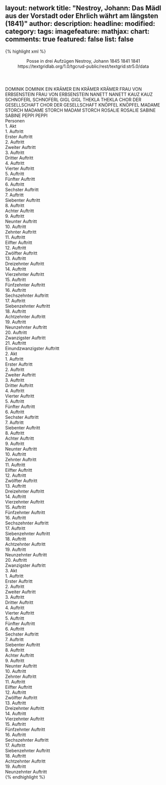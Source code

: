 layout: network
title: "Nestroy, Johann: Das Mädl aus der Vorstadt oder Ehrlich währt am längsten (1841)"
author:
description:
headline:
modified:
category:
tags:
imagefeature:
mathjax:
chart:
comments: true
featured: false
list: false
---
{% highlight xml %}
<?xml-model href="https://raw.githubusercontent.com/DLiNa/project/master/rules/lina.rnc"?><?xml-model href="https://raw.githubusercontent.com/DLiNa/project/master/rules/lina.sch"?>
<play xmlns="http://lina.digital">
  <header>
    <title>Das Mädl aus der Vorstadt oder Ehrlich währt am längsten</title>
    <subtitle>Posse in drei Aufzügen</subtitle>
    <genretitle/>
    <author>Nestroy, Johann</author>
    <date type="print" when="1845">1845</date>
    <date type="premiere" when="1841">1841</date>
    <date type="written" when="1841">1841</date>
    <source>https://textgridlab.org/1.0/tgcrud-public/rest/textgrid:str5.0/data</source>
  </header>
  <personae>
    <character>
      <name>DOMINIK</name>
      <alias xml:id="dominik">
        <name>DOMINIK</name>
      </alias>
    </character>
    <character>
      <name>EIN KRÄMER</name>
      <alias xml:id="ein_krämer">
        <name>EIN KRÄMER</name>
      </alias>
      <alias xml:id="krämer">
        <name>KRÄMER</name>
      </alias>
    </character>
    <character>
      <name>FRAU VON ERBSENSTEIN</name>
      <alias xml:id="frau_von_erbsenstein">
        <name>FRAU VON ERBSENSTEIN</name>
      </alias>
    </character>
    <character>
      <name>NANETT</name>
      <alias xml:id="nanett">
        <name>NANETT</name>
      </alias>
    </character>
    <character>
      <name>KAUZ</name>
      <alias xml:id="kauz">
        <name>KAUZ</name>
      </alias>
    </character>
    <character>
      <name>SCHNOFERL</name>
      <alias xml:id="schnoferl">
        <name>SCHNOFERL</name>
      </alias>
    </character>
    <character>
      <name>GIGL</name>
      <alias xml:id="gigl">
        <name>GIGL</name>
      </alias>
    </character>
    <character>
      <name>THEKLA</name>
      <alias xml:id="thekla">
        <name>THEKLA</name>
      </alias>
    </character>
    <character>
      <name>CHOR DER GESELLSCHAFT</name>
      <alias xml:id="chor_der_gesellschaft">
        <name>CHOR DER GESELLSCHAFT</name>
      </alias>
    </character>
    <character>
      <name>KNÖPFEL</name>
      <alias xml:id="knöpfel">
        <name>KNÖPFEL</name>
      </alias>
    </character>
    <character>
      <name>MADAME STORCH</name>
      <alias xml:id="madame_storch">
        <name>MADAME STORCH</name>
      </alias>
      <alias xml:id="madam_storch">
        <name>MADAM STORCH</name>
      </alias>
    </character>
    <character>
      <name>ROSALIE</name>
      <alias xml:id="rosalie">
        <name>ROSALIE</name>
      </alias>
    </character>
    <character>
      <name>SABINE</name>
      <alias xml:id="sabine">
        <name>SABINE</name>
      </alias>
    </character>
    <character>
      <name>PEPPI</name>
      <alias xml:id="peppi">
        <name>PEPPI</name>
      </alias>
    </character>
  </personae>
  <text>
    <div>
      <head>Personen</head>
    </div>
    <div>
      <head>1. Akt</head>
      <div>
        <head>1. Auftritt</head>
        <div>
          <head>Erster Auftritt</head>
          <sp who="#dominik">
            <amount n="4" unit="speech_acts"/>
            <amount n="66" unit="words"/>
            <amount n="3" unit="lines"/>
            <amount n="390" unit="chars"/>
          </sp>
          <sp who="#dominik #ein_krämer">
            <amount n="2" unit="speech_acts"/>
            <amount n="10" unit="words"/>
            <amount n="2" unit="lines"/>
            <amount n="53" unit="chars"/>
          </sp>
          <sp who="#ein_krämer">
            <amount n="1" unit="speech_acts"/>
            <amount n="16" unit="words"/>
            <amount n="1" unit="lines"/>
            <amount n="90" unit="chars"/>
          </sp>
          <sp who="#krämer">
            <amount n="1" unit="speech_acts"/>
            <amount n="23" unit="words"/>
            <amount n="129" unit="chars"/>
          </sp>
        </div>
      </div>
      <div>
        <head>2. Auftritt</head>
        <div>
          <head>Zweiter Auftritt</head>
          <sp who="#dominik">
            <amount n="4" unit="speech_acts"/>
            <amount n="37" unit="words"/>
            <amount n="3" unit="lines"/>
            <amount n="217" unit="chars"/>
          </sp>
          <sp who="#frau_von_erbsenstein">
            <amount n="3" unit="speech_acts"/>
            <amount n="39" unit="words"/>
            <amount n="2" unit="lines"/>
            <amount n="199" unit="chars"/>
          </sp>
        </div>
      </div>
      <div>
        <head>3. Auftritt</head>
        <div>
          <head>Dritter Auftritt</head>
          <sp who="#frau_von_erbsenstein">
            <amount n="5" unit="speech_acts"/>
            <amount n="205" unit="words"/>
            <amount n="1" unit="lines"/>
            <amount n="1090" unit="chars"/>
          </sp>
          <sp who="#nanett">
            <amount n="4" unit="speech_acts"/>
            <amount n="56" unit="words"/>
            <amount n="3" unit="lines"/>
            <amount n="306" unit="chars"/>
          </sp>
        </div>
      </div>
      <div>
        <head>4. Auftritt</head>
        <div>
          <head>Vierter Auftritt</head>
          <sp who="#kauz">
            <amount n="21" unit="speech_acts"/>
            <amount n="486" unit="words"/>
            <amount n="13" unit="lines"/>
            <amount n="2576" unit="chars"/>
          </sp>
          <sp who="#frau_von_erbsenstein">
            <amount n="20" unit="speech_acts"/>
            <amount n="302" unit="words"/>
            <amount n="12" unit="lines"/>
            <amount n="1552" unit="chars"/>
          </sp>
        </div>
      </div>
      <div>
        <head>5. Auftritt</head>
        <div>
          <head>Fünfter Auftritt</head>
        </div>
      </div>
      <div>
        <head>6. Auftritt</head>
        <div>
          <head>Sechster Auftritt</head>
          <sp who="#frau_von_erbsenstein">
            <amount n="21" unit="speech_acts"/>
            <amount n="279" unit="words"/>
            <amount n="17" unit="lines"/>
            <amount n="1430" unit="chars"/>
          </sp>
          <sp who="#kauz">
            <amount n="14" unit="speech_acts"/>
            <amount n="256" unit="words"/>
            <amount n="9" unit="lines"/>
            <amount n="1311" unit="chars"/>
          </sp>
          <sp who="#schnoferl">
            <amount n="22" unit="speech_acts"/>
            <amount n="635" unit="words"/>
            <amount n="6" unit="lines"/>
            <amount n="3595" unit="chars"/>
          </sp>
          <sp who="#nanett">
            <amount n="2" unit="speech_acts"/>
            <amount n="10" unit="words"/>
            <amount n="2" unit="lines"/>
            <amount n="55" unit="chars"/>
          </sp>
          <sp who="#dominik">
            <amount n="1" unit="speech_acts"/>
            <amount n="10" unit="words"/>
            <amount n="1" unit="lines"/>
            <amount n="45" unit="chars"/>
          </sp>
        </div>
      </div>
      <div>
        <head>7. Auftritt</head>
        <div>
          <head>Siebenter Auftritt</head>
          <sp who="#kauz">
            <amount n="16" unit="speech_acts"/>
            <amount n="246" unit="words"/>
            <amount n="10" unit="lines"/>
            <amount n="1367" unit="chars"/>
          </sp>
          <sp who="#schnoferl">
            <amount n="16" unit="speech_acts"/>
            <amount n="485" unit="words"/>
            <amount n="4" unit="lines"/>
            <amount n="2669" unit="chars"/>
          </sp>
        </div>
      </div>
      <div>
        <head>8. Auftritt</head>
        <div>
          <head>Achter Auftritt</head>
          <sp who="#kauz">
            <amount n="7" unit="speech_acts"/>
            <amount n="90" unit="words"/>
            <amount n="6" unit="lines"/>
            <amount n="495" unit="chars"/>
          </sp>
          <sp who="#gigl">
            <amount n="7" unit="speech_acts"/>
            <amount n="38" unit="words"/>
            <amount n="7" unit="lines"/>
            <amount n="177" unit="chars"/>
          </sp>
          <sp who="#schnoferl">
            <amount n="6" unit="speech_acts"/>
            <amount n="121" unit="words"/>
            <amount n="3" unit="lines"/>
            <amount n="680" unit="chars"/>
          </sp>
        </div>
      </div>
      <div>
        <head>9. Auftritt</head>
        <div>
          <head>Neunter Auftritt</head>
          <sp who="#gigl">
            <amount n="22" unit="speech_acts"/>
            <amount n="280" unit="words"/>
            <amount n="16" unit="lines"/>
            <amount n="1572" unit="chars"/>
          </sp>
          <sp who="#schnoferl">
            <amount n="22" unit="speech_acts"/>
            <amount n="442" unit="words"/>
            <amount n="14" unit="lines"/>
            <amount n="2486" unit="chars"/>
          </sp>
        </div>
      </div>
      <div>
        <head>10. Auftritt</head>
        <div>
          <head>Zehnter Auftritt</head>
          <sp who="#kauz">
            <amount n="3" unit="speech_acts"/>
            <amount n="53" unit="words"/>
            <amount n="2" unit="lines"/>
            <amount n="272" unit="chars"/>
          </sp>
          <sp who="#schnoferl">
            <amount n="7" unit="speech_acts"/>
            <amount n="104" unit="words"/>
            <amount n="5" unit="lines"/>
            <amount n="576" unit="chars"/>
          </sp>
          <sp who="#frau_von_erbsenstein">
            <amount n="5" unit="speech_acts"/>
            <amount n="38" unit="words"/>
            <amount n="5" unit="lines"/>
            <amount n="206" unit="chars"/>
          </sp>
        </div>
      </div>
      <div>
        <head>11. Auftritt</head>
        <div>
          <head>Eilfter Auftritt</head>
          <sp who="#schnoferl">
            <amount n="11" unit="speech_acts"/>
            <amount n="576" unit="words"/>
            <amount n="4" unit="lines"/>
            <amount n="3281" unit="chars"/>
          </sp>
          <sp who="#frau_von_erbsenstein">
            <amount n="11" unit="speech_acts"/>
            <amount n="123" unit="words"/>
            <amount n="10" unit="lines"/>
            <amount n="650" unit="chars"/>
          </sp>
        </div>
      </div>
      <div>
        <head>12. Auftritt</head>
        <div>
          <head>Zwölfter Auftritt</head>
          <sp who="#nanett">
            <amount n="1" unit="speech_acts"/>
            <amount n="9" unit="words"/>
            <amount n="1" unit="lines"/>
            <amount n="45" unit="chars"/>
          </sp>
          <sp who="#frau_von_erbsenstein">
            <amount n="1" unit="speech_acts"/>
            <amount n="6" unit="words"/>
            <amount n="1" unit="lines"/>
            <amount n="33" unit="chars"/>
          </sp>
          <sp who="#schnoferl">
            <amount n="2" unit="speech_acts"/>
            <amount n="47" unit="words"/>
            <amount n="1" unit="lines"/>
            <amount n="298" unit="chars"/>
          </sp>
        </div>
      </div>
      <div>
        <head>13. Auftritt</head>
        <div>
          <head>Dreizehnter Auftritt</head>
          <sp who="#frau_von_erbsenstein">
            <amount n="1" unit="speech_acts"/>
            <amount n="339" unit="words"/>
            <amount n="30" unit="lines"/>
            <amount n="1916" unit="chars"/>
          </sp>
        </div>
      </div>
      <div>
        <head>14. Auftritt</head>
        <div>
          <head>Vierzehnter Auftritt</head>
          <sp who="#gigl">
            <amount n="3" unit="speech_acts"/>
            <amount n="89" unit="words"/>
            <amount n="1" unit="lines"/>
            <amount n="479" unit="chars"/>
          </sp>
          <sp who="#schnoferl">
            <amount n="3" unit="speech_acts"/>
            <amount n="27" unit="words"/>
            <amount n="3" unit="lines"/>
            <amount n="136" unit="chars"/>
          </sp>
        </div>
      </div>
      <div>
        <head>15. Auftritt</head>
        <div>
          <head>Fünfzehnter Auftritt</head>
          <sp who="#gigl">
            <amount n="1" unit="speech_acts"/>
            <amount n="32" unit="words"/>
            <amount n="166" unit="chars"/>
          </sp>
          <sp who="#nanett">
            <amount n="1" unit="speech_acts"/>
            <amount n="15" unit="words"/>
            <amount n="1" unit="lines"/>
            <amount n="79" unit="chars"/>
          </sp>
          <sp who="#thekla">
            <amount n="1" unit="speech_acts"/>
            <amount n="5" unit="words"/>
            <amount n="1" unit="lines"/>
            <amount n="26" unit="chars"/>
          </sp>
        </div>
      </div>
      <div>
        <head>16. Auftritt</head>
        <div>
          <head>Sechszehnter Auftritt</head>
          <sp who="#gigl">
            <amount n="11" unit="speech_acts"/>
            <amount n="280" unit="words"/>
            <amount n="5" unit="lines"/>
            <amount n="1521" unit="chars"/>
          </sp>
          <sp who="#thekla">
            <amount n="10" unit="speech_acts"/>
            <amount n="131" unit="words"/>
            <amount n="8" unit="lines"/>
            <amount n="692" unit="chars"/>
          </sp>
        </div>
      </div>
      <div>
        <head>17. Auftritt</head>
        <div>
          <head>Siebenzehnter Auftritt</head>
          <sp who="#kauz">
            <amount n="7" unit="speech_acts"/>
            <amount n="89" unit="words"/>
            <amount n="5" unit="lines"/>
            <amount n="482" unit="chars"/>
          </sp>
          <sp who="#schnoferl">
            <amount n="4" unit="speech_acts"/>
            <amount n="73" unit="words"/>
            <amount n="3" unit="lines"/>
            <amount n="439" unit="chars"/>
          </sp>
          <sp who="#thekla">
            <amount n="2" unit="speech_acts"/>
            <amount n="9" unit="words"/>
            <amount n="2" unit="lines"/>
            <amount n="61" unit="chars"/>
          </sp>
          <sp who="#gigl">
            <amount n="7" unit="speech_acts"/>
            <amount n="105" unit="words"/>
            <amount n="5" unit="lines"/>
            <amount n="510" unit="chars"/>
          </sp>
        </div>
      </div>
      <div>
        <head>18. Auftritt</head>
        <div>
          <head>Achtzehnter Auftritt</head>
          <sp who="#nanett">
            <amount n="1" unit="speech_acts"/>
            <amount n="8" unit="words"/>
            <amount n="1" unit="lines"/>
            <amount n="48" unit="chars"/>
          </sp>
          <sp who="#thekla">
            <amount n="1" unit="speech_acts"/>
            <amount n="11" unit="words"/>
            <amount n="1" unit="lines"/>
            <amount n="53" unit="chars"/>
          </sp>
        </div>
      </div>
      <div>
        <head>19. Auftritt</head>
        <div>
          <head>Neunzehnter Auftritt</head>
          <sp who="#schnoferl">
            <amount n="6" unit="speech_acts"/>
            <amount n="62" unit="words"/>
            <amount n="5" unit="lines"/>
            <amount n="335" unit="chars"/>
          </sp>
          <sp who="#kauz">
            <amount n="3" unit="speech_acts"/>
            <amount n="14" unit="words"/>
            <amount n="3" unit="lines"/>
            <amount n="82" unit="chars"/>
          </sp>
          <sp who="#gigl">
            <amount n="6" unit="speech_acts"/>
            <amount n="39" unit="words"/>
            <amount n="6" unit="lines"/>
            <amount n="201" unit="chars"/>
          </sp>
        </div>
      </div>
      <div>
        <head>20. Auftritt</head>
        <div>
          <head>Zwanzigster Auftritt</head>
          <sp who="#frau_von_erbsenstein">
            <amount n="9" unit="speech_acts"/>
            <amount n="101" unit="words"/>
            <amount n="8" unit="lines"/>
            <amount n="564" unit="chars"/>
          </sp>
          <sp who="#kauz">
            <amount n="6" unit="speech_acts"/>
            <amount n="68" unit="words"/>
            <amount n="5" unit="lines"/>
            <amount n="383" unit="chars"/>
          </sp>
          <sp who="#schnoferl">
            <amount n="8" unit="speech_acts"/>
            <amount n="72" unit="words"/>
            <amount n="8" unit="lines"/>
            <amount n="375" unit="chars"/>
          </sp>
          <sp who="#gigl">
            <amount n="2" unit="speech_acts"/>
            <amount n="53" unit="words"/>
            <amount n="1" unit="lines"/>
            <amount n="285" unit="chars"/>
          </sp>
        </div>
      </div>
      <div>
        <head>21. Auftritt</head>
        <div>
          <head>Einundzwanzigster Auftritt</head>
          <sp who="#chor_der_gesellschaft">
            <amount n="2" unit="speech_acts"/>
            <amount n="23" unit="words"/>
            <amount n="4" unit="lines"/>
            <amount n="123" unit="chars"/>
          </sp>
          <sp who="#schnoferl">
            <amount n="1" unit="speech_acts"/>
            <amount n="20" unit="words"/>
            <amount n="2" unit="lines"/>
            <amount n="107" unit="chars"/>
          </sp>
        </div>
      </div>
    </div>
    <div>
      <head>2. Akt</head>
      <div>
        <head>1. Auftritt</head>
        <div>
          <head>Erster Auftritt</head>
          <sp who="#knöpfel">
            <amount n="9" unit="speech_acts"/>
            <amount n="81" unit="words"/>
            <amount n="8" unit="lines"/>
            <amount n="429" unit="chars"/>
          </sp>
          <sp who="#madame_storch">
            <amount n="11" unit="speech_acts"/>
            <amount n="162" unit="words"/>
            <amount n="9" unit="lines"/>
            <amount n="875" unit="chars"/>
          </sp>
          <sp who="#rosalie">
            <amount n="11" unit="speech_acts"/>
            <amount n="121" unit="words"/>
            <amount n="10" unit="lines"/>
            <amount n="679" unit="chars"/>
          </sp>
          <sp who="#sabine">
            <amount n="7" unit="speech_acts"/>
            <amount n="41" unit="words"/>
            <amount n="7" unit="lines"/>
            <amount n="218" unit="chars"/>
          </sp>
          <sp who="#peppi">
            <amount n="1" unit="speech_acts"/>
            <amount n="3" unit="words"/>
            <amount n="1" unit="lines"/>
            <amount n="14" unit="chars"/>
          </sp>
        </div>
      </div>
      <div>
        <head>2. Auftritt</head>
        <div>
          <head>Zweiter Auftritt</head>
          <sp who="#madame_storch #rosalie #sabine #peppi #knöpfel">
            <amount n="1" unit="speech_acts"/>
            <amount n="3" unit="words"/>
            <amount n="1" unit="lines"/>
            <amount n="19" unit="chars"/>
          </sp>
          <sp who="#knöpfel">
            <amount n="3" unit="speech_acts"/>
            <amount n="31" unit="words"/>
            <amount n="3" unit="lines"/>
            <amount n="158" unit="chars"/>
          </sp>
          <sp who="#madame_storch">
            <amount n="4" unit="speech_acts"/>
            <amount n="78" unit="words"/>
            <amount n="3" unit="lines"/>
            <amount n="402" unit="chars"/>
          </sp>
          <sp who="#sabine">
            <amount n="10" unit="speech_acts"/>
            <amount n="83" unit="words"/>
            <amount n="10" unit="lines"/>
            <amount n="406" unit="chars"/>
          </sp>
          <sp who="#rosalie">
            <amount n="8" unit="speech_acts"/>
            <amount n="43" unit="words"/>
            <amount n="8" unit="lines"/>
            <amount n="221" unit="chars"/>
          </sp>
          <sp who="#schnoferl">
            <amount n="18" unit="speech_acts"/>
            <amount n="237" unit="words"/>
            <amount n="13" unit="lines"/>
            <amount n="1342" unit="chars"/>
          </sp>
          <sp who="#madame_storch #rosalie #sabine #peppi">
            <amount n="2" unit="speech_acts"/>
            <amount n="5" unit="words"/>
            <amount n="2" unit="lines"/>
            <amount n="25" unit="chars"/>
          </sp>
          <sp who="#peppi">
            <amount n="3" unit="speech_acts"/>
            <amount n="11" unit="words"/>
            <amount n="3" unit="lines"/>
            <amount n="58" unit="chars"/>
          </sp>
        </div>
      </div>
      <div>
        <head>3. Auftritt</head>
        <div>
          <head>Dritter Auftritt</head>
          <sp who="#schnoferl">
            <amount n="1" unit="speech_acts"/>
            <amount n="26" unit="words"/>
            <amount n="143" unit="chars"/>
          </sp>
        </div>
      </div>
      <div>
        <head>4. Auftritt</head>
        <div>
          <head>Vierter Auftritt</head>
          <sp who="#rosalie">
            <amount n="7" unit="speech_acts"/>
            <amount n="67" unit="words"/>
            <amount n="7" unit="lines"/>
            <amount n="362" unit="chars"/>
          </sp>
          <sp who="#sabine">
            <amount n="5" unit="speech_acts"/>
            <amount n="51" unit="words"/>
            <amount n="5" unit="lines"/>
            <amount n="243" unit="chars"/>
          </sp>
          <sp who="#peppi">
            <amount n="4" unit="speech_acts"/>
            <amount n="28" unit="words"/>
            <amount n="4" unit="lines"/>
            <amount n="149" unit="chars"/>
          </sp>
        </div>
      </div>
      <div>
        <head>5. Auftritt</head>
        <div>
          <head>Fünfter Auftritt</head>
          <sp who="#schnoferl">
            <amount n="9" unit="speech_acts"/>
            <amount n="222" unit="words"/>
            <amount n="3" unit="lines"/>
            <amount n="1210" unit="chars"/>
          </sp>
          <sp who="#peppi">
            <amount n="3" unit="speech_acts"/>
            <amount n="18" unit="words"/>
            <amount n="3" unit="lines"/>
            <amount n="90" unit="chars"/>
          </sp>
          <sp who="#rosalie">
            <amount n="6" unit="speech_acts"/>
            <amount n="71" unit="words"/>
            <amount n="6" unit="lines"/>
            <amount n="375" unit="chars"/>
          </sp>
          <sp who="#sabine">
            <amount n="7" unit="speech_acts"/>
            <amount n="67" unit="words"/>
            <amount n="7" unit="lines"/>
            <amount n="363" unit="chars"/>
          </sp>
          <sp who="#gigl">
            <amount n="7" unit="speech_acts"/>
            <amount n="37" unit="words"/>
            <amount n="7" unit="lines"/>
            <amount n="169" unit="chars"/>
          </sp>
        </div>
      </div>
      <div>
        <head>6. Auftritt</head>
        <div>
          <head>Sechster Auftritt</head>
          <sp who="#madame_storch">
            <amount n="11" unit="speech_acts"/>
            <amount n="93" unit="words"/>
            <amount n="11" unit="lines"/>
            <amount n="449" unit="chars"/>
          </sp>
          <sp who="#knöpfel">
            <amount n="1" unit="speech_acts"/>
            <amount n="2" unit="words"/>
            <amount n="1" unit="lines"/>
            <amount n="10" unit="chars"/>
          </sp>
          <sp who="#schnoferl">
            <amount n="11" unit="speech_acts"/>
            <amount n="117" unit="words"/>
            <amount n="9" unit="lines"/>
            <amount n="592" unit="chars"/>
          </sp>
          <sp who="#gigl">
            <amount n="3" unit="speech_acts"/>
            <amount n="15" unit="words"/>
            <amount n="3" unit="lines"/>
            <amount n="89" unit="chars"/>
          </sp>
          <sp who="#rosalie">
            <amount n="2" unit="speech_acts"/>
            <amount n="11" unit="words"/>
            <amount n="2" unit="lines"/>
            <amount n="61" unit="chars"/>
          </sp>
          <sp who="#sabine">
            <amount n="2" unit="speech_acts"/>
            <amount n="18" unit="words"/>
            <amount n="2" unit="lines"/>
            <amount n="86" unit="chars"/>
          </sp>
        </div>
      </div>
      <div>
        <head>7. Auftritt</head>
        <div>
          <head>Siebenter Auftritt</head>
          <sp who="#kauz">
            <amount n="15" unit="speech_acts"/>
            <amount n="198" unit="words"/>
            <amount n="11" unit="lines"/>
            <amount n="1058" unit="chars"/>
          </sp>
          <sp who="#schnoferl">
            <amount n="16" unit="speech_acts"/>
            <amount n="226" unit="words"/>
            <amount n="13" unit="lines"/>
            <amount n="1369" unit="chars"/>
          </sp>
          <sp who="#gigl">
            <amount n="4" unit="speech_acts"/>
            <amount n="35" unit="words"/>
            <amount n="3" unit="lines"/>
            <amount n="182" unit="chars"/>
          </sp>
          <sp who="#madame_storch #peppi #sabine #rosalie">
            <amount n="1" unit="speech_acts"/>
            <amount n="3" unit="words"/>
            <amount n="1" unit="lines"/>
            <amount n="16" unit="chars"/>
          </sp>
          <sp who="#madame_storch">
            <amount n="4" unit="speech_acts"/>
            <amount n="33" unit="words"/>
            <amount n="4" unit="lines"/>
            <amount n="173" unit="chars"/>
          </sp>
          <sp who="#knöpfel">
            <amount n="3" unit="speech_acts"/>
            <amount n="62" unit="words"/>
            <amount n="2" unit="lines"/>
            <amount n="335" unit="chars"/>
          </sp>
          <sp who="#rosalie #sabine #peppi #knöpfel #kauz #schnoferl">
            <amount n="1" unit="speech_acts"/>
            <amount n="1" unit="words"/>
            <amount n="1" unit="lines"/>
            <amount n="9" unit="chars"/>
          </sp>
          <sp who="#peppi #sabine #rosalie">
            <amount n="1" unit="speech_acts"/>
            <amount n="5" unit="words"/>
            <amount n="1" unit="lines"/>
            <amount n="25" unit="chars"/>
          </sp>
        </div>
      </div>
      <div>
        <head>8. Auftritt</head>
        <div>
          <head>Achter Auftritt</head>
          <sp who="#kauz">
            <amount n="14" unit="speech_acts"/>
            <amount n="185" unit="words"/>
            <amount n="12" unit="lines"/>
            <amount n="924" unit="chars"/>
          </sp>
          <sp who="#schnoferl">
            <amount n="13" unit="speech_acts"/>
            <amount n="227" unit="words"/>
            <amount n="8" unit="lines"/>
            <amount n="1208" unit="chars"/>
          </sp>
        </div>
      </div>
      <div>
        <head>9. Auftritt</head>
        <div>
          <head>Neunter Auftritt</head>
          <sp who="#madame_storch">
            <amount n="3" unit="speech_acts"/>
            <amount n="26" unit="words"/>
            <amount n="3" unit="lines"/>
            <amount n="151" unit="chars"/>
          </sp>
          <sp who="#schnoferl">
            <amount n="3" unit="speech_acts"/>
            <amount n="39" unit="words"/>
            <amount n="2" unit="lines"/>
            <amount n="248" unit="chars"/>
          </sp>
        </div>
      </div>
      <div>
        <head>10. Auftritt</head>
        <div>
          <head>Zehnter Auftritt</head>
          <sp who="#kauz">
            <amount n="7" unit="speech_acts"/>
            <amount n="164" unit="words"/>
            <amount n="4" unit="lines"/>
            <amount n="960" unit="chars"/>
          </sp>
          <sp who="#madame_storch">
            <amount n="3" unit="speech_acts"/>
            <amount n="30" unit="words"/>
            <amount n="3" unit="lines"/>
            <amount n="137" unit="chars"/>
          </sp>
          <sp who="#rosalie">
            <amount n="3" unit="speech_acts"/>
            <amount n="21" unit="words"/>
            <amount n="3" unit="lines"/>
            <amount n="104" unit="chars"/>
          </sp>
          <sp who="#madame_storch #rosalie">
            <amount n="1" unit="speech_acts"/>
            <amount n="4" unit="words"/>
            <amount n="1" unit="lines"/>
            <amount n="13" unit="chars"/>
          </sp>
        </div>
      </div>
      <div>
        <head>11. Auftritt</head>
        <div>
          <head>Eilfter Auftritt</head>
          <sp who="#schnoferl">
            <amount n="6" unit="speech_acts"/>
            <amount n="76" unit="words"/>
            <amount n="4" unit="lines"/>
            <amount n="421" unit="chars"/>
          </sp>
          <sp who="#madame_storch">
            <amount n="3" unit="speech_acts"/>
            <amount n="28" unit="words"/>
            <amount n="2" unit="lines"/>
            <amount n="163" unit="chars"/>
          </sp>
          <sp who="#kauz">
            <amount n="6" unit="speech_acts"/>
            <amount n="71" unit="words"/>
            <amount n="5" unit="lines"/>
            <amount n="367" unit="chars"/>
          </sp>
          <sp who="#rosalie">
            <amount n="5" unit="speech_acts"/>
            <amount n="27" unit="words"/>
            <amount n="5" unit="lines"/>
            <amount n="138" unit="chars"/>
          </sp>
        </div>
      </div>
      <div>
        <head>12. Auftritt</head>
        <div>
          <head>Zwölfter Auftritt</head>
          <sp who="#rosalie">
            <amount n="8" unit="speech_acts"/>
            <amount n="144" unit="words"/>
            <amount n="17" unit="lines"/>
            <amount n="798" unit="chars"/>
          </sp>
          <sp who="#schnoferl">
            <amount n="8" unit="speech_acts"/>
            <amount n="151" unit="words"/>
            <amount n="20" unit="lines"/>
            <amount n="871" unit="chars"/>
          </sp>
          <sp who="#rosalie #schnoferl">
            <amount n="6" unit="speech_acts"/>
            <amount n="134" unit="words"/>
            <amount n="24" unit="lines"/>
            <amount n="766" unit="chars"/>
          </sp>
          <sp who="#rosalie">
            <amount n="10" unit="speech_acts"/>
            <amount n="51" unit="words"/>
            <amount n="12" unit="lines"/>
            <amount n="274" unit="chars"/>
          </sp>
          <sp who="#schnoferl">
            <amount n="10" unit="speech_acts"/>
            <amount n="92" unit="words"/>
            <amount n="20" unit="lines"/>
            <amount n="501" unit="chars"/>
          </sp>
        </div>
      </div>
      <div>
        <head>13. Auftritt</head>
        <div>
          <head>Dreizehnter Auftritt</head>
          <sp who="#madame_storch">
            <amount n="8" unit="speech_acts"/>
            <amount n="95" unit="words"/>
            <amount n="6" unit="lines"/>
            <amount n="509" unit="chars"/>
          </sp>
          <sp who="#rosalie">
            <amount n="4" unit="speech_acts"/>
            <amount n="59" unit="words"/>
            <amount n="3" unit="lines"/>
            <amount n="330" unit="chars"/>
          </sp>
          <sp who="#thekla">
            <amount n="4" unit="speech_acts"/>
            <amount n="36" unit="words"/>
            <amount n="4" unit="lines"/>
            <amount n="183" unit="chars"/>
          </sp>
        </div>
      </div>
      <div>
        <head>14. Auftritt</head>
        <div>
          <head>Vierzehnter Auftritt</head>
          <sp who="#thekla">
            <amount n="8" unit="speech_acts"/>
            <amount n="102" unit="words"/>
            <amount n="7" unit="lines"/>
            <amount n="564" unit="chars"/>
          </sp>
          <sp who="#gigl">
            <amount n="7" unit="speech_acts"/>
            <amount n="136" unit="words"/>
            <amount n="6" unit="lines"/>
            <amount n="760" unit="chars"/>
          </sp>
        </div>
      </div>
      <div>
        <head>15. Auftritt</head>
        <div>
          <head>Fünfzehnter Auftritt</head>
          <sp who="#schnoferl">
            <amount n="13" unit="speech_acts"/>
            <amount n="438" unit="words"/>
            <amount n="3" unit="lines"/>
            <amount n="2361" unit="chars"/>
          </sp>
          <sp who="#gigl">
            <amount n="8" unit="speech_acts"/>
            <amount n="93" unit="words"/>
            <amount n="7" unit="lines"/>
            <amount n="490" unit="chars"/>
          </sp>
          <sp who="#thekla">
            <amount n="7" unit="speech_acts"/>
            <amount n="62" unit="words"/>
            <amount n="6" unit="lines"/>
            <amount n="321" unit="chars"/>
          </sp>
        </div>
      </div>
      <div>
        <head>16. Auftritt</head>
        <div>
          <head>Sechszehnter Auftritt</head>
          <sp who="#rosalie">
            <amount n="1" unit="speech_acts"/>
            <amount n="4" unit="words"/>
            <amount n="1" unit="lines"/>
            <amount n="23" unit="chars"/>
          </sp>
          <sp who="#schnoferl">
            <amount n="6" unit="speech_acts"/>
            <amount n="134" unit="words"/>
            <amount n="4" unit="lines"/>
            <amount n="755" unit="chars"/>
          </sp>
          <sp who="#madame_storch">
            <amount n="6" unit="speech_acts"/>
            <amount n="54" unit="words"/>
            <amount n="6" unit="lines"/>
            <amount n="311" unit="chars"/>
          </sp>
          <sp who="#sabine">
            <amount n="1" unit="speech_acts"/>
            <amount n="1" unit="words"/>
            <amount n="1" unit="lines"/>
            <amount n="7" unit="chars"/>
          </sp>
          <sp who="#thekla">
            <amount n="2" unit="speech_acts"/>
            <amount n="21" unit="words"/>
            <amount n="2" unit="lines"/>
            <amount n="108" unit="chars"/>
          </sp>
          <sp who="#madam_storch">
            <amount n="1" unit="speech_acts"/>
            <amount n="6" unit="words"/>
            <amount n="1" unit="lines"/>
            <amount n="38" unit="chars"/>
          </sp>
          <sp who="#gigl">
            <amount n="1" unit="speech_acts"/>
            <amount n="1" unit="words"/>
            <amount n="1" unit="lines"/>
            <amount n="7" unit="chars"/>
          </sp>
        </div>
      </div>
      <div>
        <head>17. Auftritt</head>
        <div>
          <head>Siebenzehnter Auftritt</head>
          <sp who="#kauz">
            <amount n="4" unit="speech_acts"/>
            <amount n="45" unit="words"/>
            <amount n="3" unit="lines"/>
            <amount n="305" unit="chars"/>
          </sp>
          <sp who="#madame_storch #rosalie">
            <amount n="1" unit="speech_acts"/>
            <amount n="5" unit="words"/>
            <amount n="1" unit="lines"/>
            <amount n="24" unit="chars"/>
          </sp>
          <sp who="#schnoferl">
            <amount n="4" unit="speech_acts"/>
            <amount n="35" unit="words"/>
            <amount n="4" unit="lines"/>
            <amount n="182" unit="chars"/>
          </sp>
          <sp who="#madame_storch">
            <amount n="1" unit="speech_acts"/>
            <amount n="8" unit="words"/>
            <amount n="1" unit="lines"/>
            <amount n="38" unit="chars"/>
          </sp>
          <sp who="#thekla">
            <amount n="1" unit="speech_acts"/>
            <amount n="3" unit="words"/>
            <amount n="1" unit="lines"/>
            <amount n="13" unit="chars"/>
          </sp>
          <sp who="#rosalie">
            <amount n="1" unit="speech_acts"/>
            <amount n="16" unit="words"/>
            <amount n="1" unit="lines"/>
            <amount n="77" unit="chars"/>
          </sp>
          <sp who="#knöpfel">
            <amount n="3" unit="speech_acts"/>
            <amount n="28" unit="words"/>
            <amount n="3" unit="lines"/>
            <amount n="150" unit="chars"/>
          </sp>
        </div>
      </div>
      <div>
        <head>18. Auftritt</head>
        <div>
          <head>Achtzehnter Auftritt</head>
          <sp who="#schnoferl">
            <amount n="4" unit="speech_acts"/>
            <amount n="45" unit="words"/>
            <amount n="3" unit="lines"/>
            <amount n="267" unit="chars"/>
          </sp>
          <sp who="#peppi">
            <amount n="1" unit="speech_acts"/>
            <amount n="11" unit="words"/>
            <amount n="1" unit="lines"/>
            <amount n="54" unit="chars"/>
          </sp>
          <sp who="#kauz">
            <amount n="3" unit="speech_acts"/>
            <amount n="35" unit="words"/>
            <amount n="2" unit="lines"/>
            <amount n="230" unit="chars"/>
          </sp>
          <sp who="#rosalie">
            <amount n="2" unit="speech_acts"/>
            <amount n="13" unit="words"/>
            <amount n="2" unit="lines"/>
            <amount n="63" unit="chars"/>
          </sp>
        </div>
      </div>
      <div>
        <head>19. Auftritt</head>
        <div>
          <head>Neunzehnter Auftritt</head>
          <sp who="#sabine">
            <amount n="4" unit="speech_acts"/>
            <amount n="67" unit="words"/>
            <amount n="4" unit="lines"/>
            <amount n="364" unit="chars"/>
          </sp>
          <sp who="#rosalie #peppi #knöpfel #kauz #schnoferl #madame_storch">
            <amount n="1" unit="speech_acts"/>
            <amount n="3" unit="words"/>
            <amount n="1" unit="lines"/>
            <amount n="19" unit="chars"/>
          </sp>
          <sp who="#schnoferl">
            <amount n="1" unit="speech_acts"/>
            <amount n="7" unit="words"/>
            <amount n="1" unit="lines"/>
            <amount n="43" unit="chars"/>
          </sp>
        </div>
      </div>
      <div>
        <head>20. Auftritt</head>
        <div>
          <head>Zwanzigster Auftritt</head>
          <sp who="#frau_von_erbsenstein">
            <amount n="6" unit="speech_acts"/>
            <amount n="70" unit="words"/>
            <amount n="4" unit="lines"/>
            <amount n="435" unit="chars"/>
          </sp>
          <sp who="#schnoferl #gigl">
            <amount n="1" unit="speech_acts"/>
            <amount n="4" unit="words"/>
            <amount n="1" unit="lines"/>
            <amount n="25" unit="chars"/>
          </sp>
          <sp who="#kauz">
            <amount n="5" unit="speech_acts"/>
            <amount n="39" unit="words"/>
            <amount n="5" unit="lines"/>
            <amount n="200" unit="chars"/>
          </sp>
          <sp who="#schnoferl">
            <amount n="5" unit="speech_acts"/>
            <amount n="23" unit="words"/>
            <amount n="5" unit="lines"/>
            <amount n="148" unit="chars"/>
          </sp>
          <sp who="#thekla">
            <amount n="2" unit="speech_acts"/>
            <amount n="9" unit="words"/>
            <amount n="2" unit="lines"/>
            <amount n="43" unit="chars"/>
          </sp>
          <sp who="#madame_storch #peppi #rosalie #sabine #thekla">
            <amount n="1" unit="speech_acts"/>
            <amount n="7" unit="words"/>
            <amount n="1" unit="lines"/>
            <amount n="32" unit="chars"/>
          </sp>
          <sp who="#gigl">
            <amount n="1" unit="speech_acts"/>
            <amount n="2" unit="words"/>
            <amount n="1" unit="lines"/>
            <amount n="11" unit="chars"/>
          </sp>
        </div>
      </div>
    </div>
    <div>
      <head>3. Akt</head>
      <div>
        <head>1. Auftritt</head>
        <div>
          <head>Erster Auftritt</head>
          <sp who="#madame_storch">
            <amount n="5" unit="speech_acts"/>
            <amount n="59" unit="words"/>
            <amount n="4" unit="lines"/>
            <amount n="304" unit="chars"/>
          </sp>
          <sp who="#knöpfel">
            <amount n="3" unit="speech_acts"/>
            <amount n="80" unit="words"/>
            <amount n="2" unit="lines"/>
            <amount n="419" unit="chars"/>
          </sp>
          <sp who="#sabine">
            <amount n="7" unit="speech_acts"/>
            <amount n="75" unit="words"/>
            <amount n="6" unit="lines"/>
            <amount n="426" unit="chars"/>
          </sp>
          <sp who="#rosalie">
            <amount n="6" unit="speech_acts"/>
            <amount n="85" unit="words"/>
            <amount n="6" unit="lines"/>
            <amount n="473" unit="chars"/>
          </sp>
          <sp who="#peppi">
            <amount n="1" unit="speech_acts"/>
            <amount n="12" unit="words"/>
            <amount n="1" unit="lines"/>
            <amount n="71" unit="chars"/>
          </sp>
          <sp who="#sabine #peppi">
            <amount n="1" unit="speech_acts"/>
            <amount n="4" unit="words"/>
            <amount n="1" unit="lines"/>
            <amount n="16" unit="chars"/>
          </sp>
        </div>
      </div>
      <div>
        <head>2. Auftritt</head>
        <div>
          <head>Zweiter Auftritt</head>
          <sp who="#kauz">
            <amount n="6" unit="speech_acts"/>
            <amount n="165" unit="words"/>
            <amount n="4" unit="lines"/>
            <amount n="941" unit="chars"/>
          </sp>
          <sp who="#dominik">
            <amount n="4" unit="speech_acts"/>
            <amount n="16" unit="words"/>
            <amount n="4" unit="lines"/>
            <amount n="91" unit="chars"/>
          </sp>
        </div>
      </div>
      <div>
        <head>3. Auftritt</head>
        <div>
          <head>Dritter Auftritt</head>
          <sp who="#madame_storch">
            <amount n="4" unit="speech_acts"/>
            <amount n="34" unit="words"/>
            <amount n="5" unit="lines"/>
            <amount n="188" unit="chars"/>
          </sp>
          <sp who="#kauz">
            <amount n="8" unit="speech_acts"/>
            <amount n="161" unit="words"/>
            <amount n="4" unit="lines"/>
            <amount n="932" unit="chars"/>
          </sp>
          <sp who="#rosalie">
            <amount n="2" unit="speech_acts"/>
            <amount n="22" unit="words"/>
            <amount n="2" unit="lines"/>
            <amount n="98" unit="chars"/>
          </sp>
          <sp who="#sabine">
            <amount n="3" unit="speech_acts"/>
            <amount n="17" unit="words"/>
            <amount n="3" unit="lines"/>
            <amount n="93" unit="chars"/>
          </sp>
        </div>
      </div>
      <div>
        <head>4. Auftritt</head>
        <div>
          <head>Vierter Auftritt</head>
          <sp who="#sabine">
            <amount n="7" unit="speech_acts"/>
            <amount n="53" unit="words"/>
            <amount n="8" unit="lines"/>
            <amount n="296" unit="chars"/>
          </sp>
          <sp who="#sabine #madame_storch #rosalie #peppi">
            <amount n="1" unit="speech_acts"/>
            <amount n="4" unit="words"/>
            <amount n="1" unit="lines"/>
            <amount n="12" unit="chars"/>
          </sp>
          <sp who="#madame_storch">
            <amount n="4" unit="speech_acts"/>
            <amount n="36" unit="words"/>
            <amount n="5" unit="lines"/>
            <amount n="197" unit="chars"/>
          </sp>
          <sp who="#rosalie">
            <amount n="3" unit="speech_acts"/>
            <amount n="16" unit="words"/>
            <amount n="3" unit="lines"/>
            <amount n="94" unit="chars"/>
          </sp>
          <sp who="#peppi">
            <amount n="2" unit="speech_acts"/>
            <amount n="10" unit="words"/>
            <amount n="2" unit="lines"/>
            <amount n="62" unit="chars"/>
          </sp>
        </div>
      </div>
      <div>
        <head>5. Auftritt</head>
        <div>
          <head>Fünfter Auftritt</head>
          <sp who="#kauz">
            <amount n="9" unit="speech_acts"/>
            <amount n="195" unit="words"/>
            <amount n="4" unit="lines"/>
            <amount n="1035" unit="chars"/>
          </sp>
          <sp who="#frau_von_erbsenstein">
            <amount n="9" unit="speech_acts"/>
            <amount n="120" unit="words"/>
            <amount n="7" unit="lines"/>
            <amount n="626" unit="chars"/>
          </sp>
        </div>
      </div>
      <div>
        <head>6. Auftritt</head>
        <div>
          <head>Sechster Auftritt</head>
          <sp who="#kauz">
            <amount n="11" unit="speech_acts"/>
            <amount n="191" unit="words"/>
            <amount n="8" unit="lines"/>
            <amount n="943" unit="chars"/>
          </sp>
          <sp who="#gigl">
            <amount n="10" unit="speech_acts"/>
            <amount n="112" unit="words"/>
            <amount n="8" unit="lines"/>
            <amount n="638" unit="chars"/>
          </sp>
        </div>
      </div>
      <div>
        <head>7. Auftritt</head>
        <div>
          <head>Siebenter Auftritt</head>
          <sp who="#peppi #sabine #rosalie">
            <amount n="2" unit="speech_acts"/>
            <amount n="9" unit="words"/>
            <amount n="2" unit="lines"/>
            <amount n="43" unit="chars"/>
          </sp>
          <sp who="#gigl">
            <amount n="7" unit="speech_acts"/>
            <amount n="48" unit="words"/>
            <amount n="6" unit="lines"/>
            <amount n="235" unit="chars"/>
          </sp>
          <sp who="#madame_storch">
            <amount n="1" unit="speech_acts"/>
            <amount n="5" unit="words"/>
            <amount n="1" unit="lines"/>
            <amount n="20" unit="chars"/>
          </sp>
          <sp who="#sabine">
            <amount n="1" unit="speech_acts"/>
            <amount n="30" unit="words"/>
            <amount n="182" unit="chars"/>
          </sp>
          <sp who="#rosalie">
            <amount n="3" unit="speech_acts"/>
            <amount n="78" unit="words"/>
            <amount n="2" unit="lines"/>
            <amount n="433" unit="chars"/>
          </sp>
          <sp who="#kauz">
            <amount n="3" unit="speech_acts"/>
            <amount n="29" unit="words"/>
            <amount n="3" unit="lines"/>
            <amount n="137" unit="chars"/>
          </sp>
        </div>
      </div>
      <div>
        <head>8. Auftritt</head>
        <div>
          <head>Achter Auftritt</head>
          <sp who="#schnoferl">
            <amount n="12" unit="speech_acts"/>
            <amount n="213" unit="words"/>
            <amount n="9" unit="lines"/>
            <amount n="1198" unit="chars"/>
          </sp>
          <sp who="#madame_storch #sabine #peppi #kauz">
            <amount n="1" unit="speech_acts"/>
            <amount n="2" unit="words"/>
            <amount n="1" unit="lines"/>
            <amount n="14" unit="chars"/>
          </sp>
          <sp who="#kauz">
            <amount n="11" unit="speech_acts"/>
            <amount n="80" unit="words"/>
            <amount n="11" unit="lines"/>
            <amount n="431" unit="chars"/>
          </sp>
          <sp who="#madame_storch #sabine #peppi">
            <amount n="1" unit="speech_acts"/>
            <amount n="1" unit="words"/>
            <amount n="1" unit="lines"/>
            <amount n="6" unit="chars"/>
          </sp>
          <sp who="#sabine">
            <amount n="3" unit="speech_acts"/>
            <amount n="25" unit="words"/>
            <amount n="3" unit="lines"/>
            <amount n="151" unit="chars"/>
          </sp>
          <sp who="#peppi">
            <amount n="1" unit="speech_acts"/>
            <amount n="4" unit="words"/>
            <amount n="1" unit="lines"/>
            <amount n="20" unit="chars"/>
          </sp>
        </div>
      </div>
      <div>
        <head>9. Auftritt</head>
        <div>
          <head>Neunter Auftritt</head>
          <sp who="#kauz">
            <amount n="1" unit="speech_acts"/>
            <amount n="4" unit="words"/>
            <amount n="1" unit="lines"/>
            <amount n="27" unit="chars"/>
          </sp>
        </div>
      </div>
      <div>
        <head>10. Auftritt</head>
        <div>
          <head>Zehnter Auftritt</head>
          <sp who="#kauz">
            <amount n="7" unit="speech_acts"/>
            <amount n="123" unit="words"/>
            <amount n="4" unit="lines"/>
            <amount n="649" unit="chars"/>
          </sp>
          <sp who="#schnoferl">
            <amount n="2" unit="speech_acts"/>
            <amount n="23" unit="words"/>
            <amount n="2" unit="lines"/>
            <amount n="129" unit="chars"/>
          </sp>
          <sp who="#frau_von_erbsenstein">
            <amount n="3" unit="speech_acts"/>
            <amount n="61" unit="words"/>
            <amount n="2" unit="lines"/>
            <amount n="341" unit="chars"/>
          </sp>
          <sp who="#sabine">
            <amount n="1" unit="speech_acts"/>
            <amount n="8" unit="words"/>
            <amount n="1" unit="lines"/>
            <amount n="45" unit="chars"/>
          </sp>
          <sp who="#peppi">
            <amount n="1" unit="speech_acts"/>
            <amount n="3" unit="words"/>
            <amount n="1" unit="lines"/>
            <amount n="13" unit="chars"/>
          </sp>
          <sp who="#madame_storch">
            <amount n="2" unit="speech_acts"/>
            <amount n="18" unit="words"/>
            <amount n="2" unit="lines"/>
            <amount n="77" unit="chars"/>
          </sp>
        </div>
      </div>
      <div>
        <head>11. Auftritt</head>
        <div>
          <head>Eilfter Auftritt</head>
          <sp who="#frau_von_erbsenstein">
            <amount n="15" unit="speech_acts"/>
            <amount n="159" unit="words"/>
            <amount n="13" unit="lines"/>
            <amount n="875" unit="chars"/>
          </sp>
          <sp who="#schnoferl">
            <amount n="19" unit="speech_acts"/>
            <amount n="845" unit="words"/>
            <amount n="49" unit="lines"/>
            <amount n="4356" unit="chars"/>
          </sp>
          <sp who="#gigl">
            <amount n="6" unit="speech_acts"/>
            <amount n="34" unit="words"/>
            <amount n="5" unit="lines"/>
            <amount n="142" unit="chars"/>
          </sp>
        </div>
      </div>
      <div>
        <head>12. Auftritt</head>
        <div>
          <head>Zwölfter Auftritt</head>
          <sp who="#thekla">
            <amount n="2" unit="speech_acts"/>
            <amount n="20" unit="words"/>
            <amount n="2" unit="lines"/>
            <amount n="110" unit="chars"/>
          </sp>
          <sp who="#rosalie">
            <amount n="1" unit="speech_acts"/>
            <amount n="34" unit="words"/>
            <amount n="197" unit="chars"/>
          </sp>
        </div>
      </div>
      <div>
        <head>13. Auftritt</head>
        <div>
          <head>Dreizehnter Auftritt</head>
          <sp who="#thekla">
            <amount n="1" unit="speech_acts"/>
            <amount n="47" unit="words"/>
            <amount n="247" unit="chars"/>
          </sp>
        </div>
      </div>
      <div>
        <head>14. Auftritt</head>
        <div>
          <head>Vierzehnter Auftritt</head>
          <sp who="#gigl">
            <amount n="6" unit="speech_acts"/>
            <amount n="74" unit="words"/>
            <amount n="5" unit="lines"/>
            <amount n="391" unit="chars"/>
          </sp>
          <sp who="#thekla">
            <amount n="5" unit="speech_acts"/>
            <amount n="165" unit="words"/>
            <amount n="4" unit="lines"/>
            <amount n="908" unit="chars"/>
          </sp>
          <sp who="#schnoferl">
            <amount n="6" unit="speech_acts"/>
            <amount n="176" unit="words"/>
            <amount n="3" unit="lines"/>
            <amount n="932" unit="chars"/>
          </sp>
          <sp who="#frau_von_erbsenstein">
            <amount n="9" unit="speech_acts"/>
            <amount n="170" unit="words"/>
            <amount n="6" unit="lines"/>
            <amount n="986" unit="chars"/>
          </sp>
        </div>
      </div>
      <div>
        <head>15. Auftritt</head>
        <div>
          <head>Fünfzehnter Auftritt</head>
          <sp who="#schnoferl">
            <amount n="2" unit="speech_acts"/>
            <amount n="73" unit="words"/>
            <amount n="1" unit="lines"/>
            <amount n="398" unit="chars"/>
          </sp>
          <sp who="#gigl">
            <amount n="2" unit="speech_acts"/>
            <amount n="63" unit="words"/>
            <amount n="360" unit="chars"/>
          </sp>
        </div>
      </div>
      <div>
        <head>16. Auftritt</head>
        <div>
          <head>Sechszehnter Auftritt</head>
          <sp who="#schnoferl">
            <amount n="1" unit="speech_acts"/>
            <amount n="147" unit="words"/>
            <amount n="754" unit="chars"/>
          </sp>
        </div>
      </div>
      <div>
        <head>17. Auftritt</head>
        <div>
          <head>Siebenzehnter Auftritt</head>
          <sp who="#gigl">
            <amount n="2" unit="speech_acts"/>
            <amount n="11" unit="words"/>
            <amount n="2" unit="lines"/>
            <amount n="59" unit="chars"/>
          </sp>
          <sp who="#schnoferl">
            <amount n="7" unit="speech_acts"/>
            <amount n="216" unit="words"/>
            <amount n="3" unit="lines"/>
            <amount n="1190" unit="chars"/>
          </sp>
          <sp who="#frau_von_erbsenstein">
            <amount n="5" unit="speech_acts"/>
            <amount n="48" unit="words"/>
            <amount n="4" unit="lines"/>
            <amount n="259" unit="chars"/>
          </sp>
          <sp who="#thekla">
            <amount n="1" unit="speech_acts"/>
            <amount n="4" unit="words"/>
            <amount n="1" unit="lines"/>
            <amount n="15" unit="chars"/>
          </sp>
        </div>
      </div>
      <div>
        <head>18. Auftritt</head>
        <div>
          <head>Achtzehnter Auftritt</head>
          <sp who="#kauz">
            <amount n="20" unit="speech_acts"/>
            <amount n="132" unit="words"/>
            <amount n="19" unit="lines"/>
            <amount n="765" unit="chars"/>
          </sp>
          <sp who="#madame_storch #peppi #rosalie">
            <amount n="1" unit="speech_acts"/>
            <amount n="7" unit="words"/>
            <amount n="1" unit="lines"/>
            <amount n="34" unit="chars"/>
          </sp>
          <sp who="#sabine">
            <amount n="5" unit="speech_acts"/>
            <amount n="52" unit="words"/>
            <amount n="4" unit="lines"/>
            <amount n="309" unit="chars"/>
          </sp>
          <sp who="#schnoferl">
            <amount n="19" unit="speech_acts"/>
            <amount n="462" unit="words"/>
            <amount n="8" unit="lines"/>
            <amount n="2770" unit="chars"/>
          </sp>
          <sp who="#rosalie">
            <amount n="1" unit="speech_acts"/>
            <amount n="8" unit="words"/>
            <amount n="1" unit="lines"/>
            <amount n="38" unit="chars"/>
          </sp>
          <sp who="#gigl">
            <amount n="2" unit="speech_acts"/>
            <amount n="8" unit="words"/>
            <amount n="2" unit="lines"/>
            <amount n="49" unit="chars"/>
          </sp>
          <sp who="#thekla">
            <amount n="1" unit="speech_acts"/>
            <amount n="5" unit="words"/>
            <amount n="1" unit="lines"/>
            <amount n="22" unit="chars"/>
          </sp>
          <sp who="#frau_von_erbsenstein">
            <amount n="2" unit="speech_acts"/>
            <amount n="20" unit="words"/>
            <amount n="2" unit="lines"/>
            <amount n="101" unit="chars"/>
          </sp>
          <sp who="#peppi #sabine #rosalie #madame_storch #kauz #schnoferl #gigl #thekla #frau_von_erbsenstein">
            <amount n="1" unit="speech_acts"/>
            <amount n="1" unit="words"/>
            <amount n="1" unit="lines"/>
            <amount n="8" unit="chars"/>
          </sp>
          <sp who="#peppi #sabine #rosalie #madame_storch">
            <amount n="1" unit="speech_acts"/>
            <amount n="7" unit="words"/>
            <amount n="2" unit="lines"/>
            <amount n="35" unit="chars"/>
          </sp>
          <sp who="#madame_storch">
            <amount n="1" unit="speech_acts"/>
            <amount n="10" unit="words"/>
            <amount n="1" unit="lines"/>
            <amount n="56" unit="chars"/>
          </sp>
          <sp who="#madame_storch #peppi #sabine #rosalie">
            <amount n="1" unit="speech_acts"/>
            <amount n="9" unit="words"/>
            <amount n="1" unit="lines"/>
            <amount n="63" unit="chars"/>
          </sp>
        </div>
      </div>
      <div>
        <head>19. Auftritt</head>
        <div>
          <head>Neunzehnter Auftritt</head>
          <sp who="#frau_von_erbsenstein">
            <amount n="3" unit="speech_acts"/>
            <amount n="37" unit="words"/>
            <amount n="2" unit="lines"/>
            <amount n="199" unit="chars"/>
          </sp>
          <sp who="#schnoferl">
            <amount n="4" unit="speech_acts"/>
            <amount n="141" unit="words"/>
            <amount n="2" unit="lines"/>
            <amount n="755" unit="chars"/>
          </sp>
          <sp who="#kauz">
            <amount n="1" unit="speech_acts"/>
            <amount n="9" unit="words"/>
            <amount n="1" unit="lines"/>
            <amount n="50" unit="chars"/>
          </sp>
        </div>
      </div>
    </div>
  </text>
</play>
{% endhighlight %}